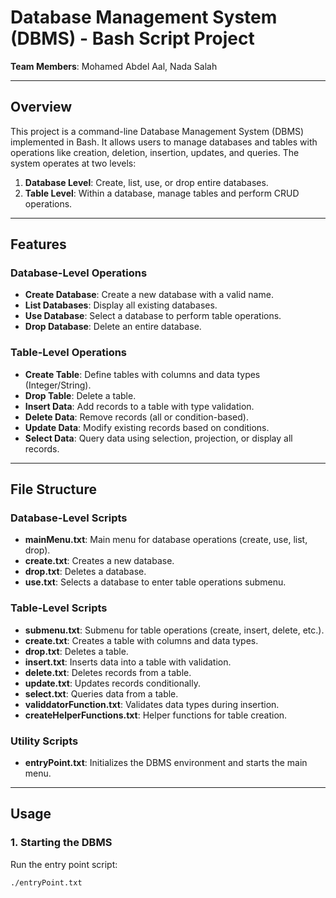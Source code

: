 # Database Management System (DBMS) - Bash Script Project  
**Team Members**: Mohamed Abdel Aal, Nada Salah  

---

## Overview  
This project is a command-line Database Management System (DBMS) implemented in Bash. It allows users to manage databases and tables with operations like creation, deletion, insertion, updates, and queries. The system operates at two levels:  
1. **Database Level**: Create, list, use, or drop entire databases.  
2. **Table Level**: Within a database, manage tables and perform CRUD operations.  

---

## Features  

### **Database-Level Operations**  
- **Create Database**: Create a new database with a valid name.  
- **List Databases**: Display all existing databases.  
- **Use Database**: Select a database to perform table operations.  
- **Drop Database**: Delete an entire database.  

### **Table-Level Operations**  
- **Create Table**: Define tables with columns and data types (Integer/String).  
- **Drop Table**: Delete a table.  
- **Insert Data**: Add records to a table with type validation.  
- **Delete Data**: Remove records (all or condition-based).  
- **Update Data**: Modify existing records based on conditions.  
- **Select Data**: Query data using selection, projection, or display all records.  

---

## File Structure  
### **Database-Level Scripts**  
- **mainMenu.txt**: Main menu for database operations (create, use, list, drop).  
- **create.txt**: Creates a new database.  
- **drop.txt**: Deletes a database.  
- **use.txt**: Selects a database to enter table operations submenu.  

### **Table-Level Scripts**  
- **submenu.txt**: Submenu for table operations (create, insert, delete, etc.).  
- **create.txt**: Creates a table with columns and data types.  
- **drop.txt**: Deletes a table.  
- **insert.txt**: Inserts data into a table with validation.  
- **delete.txt**: Deletes records from a table.  
- **update.txt**: Updates records conditionally.  
- **select.txt**: Queries data from a table.  
- **validdatorFunction.txt**: Validates data types during insertion.  
- **createHelperFunctions.txt**: Helper functions for table creation.  

### **Utility Scripts**  
- **entryPoint.txt**: Initializes the DBMS environment and starts the main menu.  

---

## Usage  

### **1. Starting the DBMS**  
Run the entry point script:  
```bash
./entryPoint.txt
